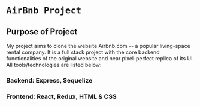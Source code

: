 # `AirBnb Project`

## Purpose of Project

My project aims to clone the website Airbnb.com -- a popular living-space rental company. It is a full stack project with the core backend functionalities of the original website and near pixel-perfect replica of its UI. All tools/technologies are listed below:

### Backend: Express, Sequelize
### Frontend: React, Redux, HTML & CSS
